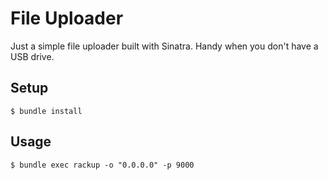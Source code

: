 # File Uploader

Just a simple file uploader built with Sinatra. Handy when you don't have a USB drive.

## Setup

    $ bundle install

## Usage

    $ bundle exec rackup -o "0.0.0.0" -p 9000
